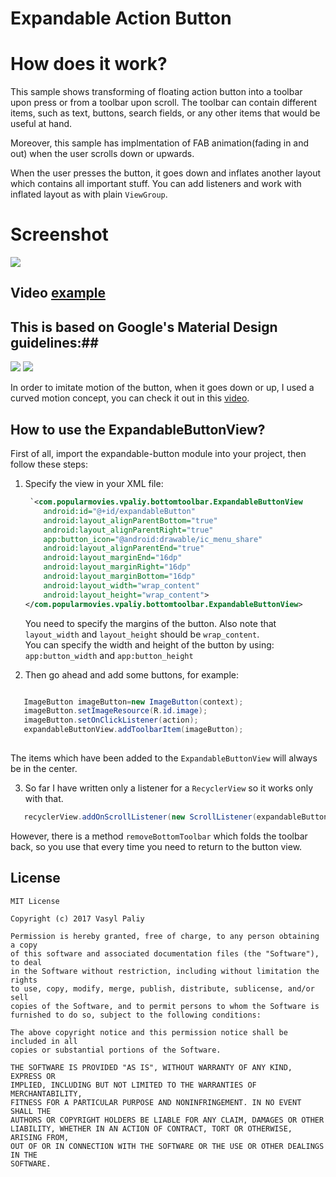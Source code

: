 # Expandable Action Button

# How does it work? #

This sample shows transforming of floating action button into a toolbar upon press or from a toolbar upon scroll. The toolbar can contain different items, such as text, buttons, search fields, or any other items that would be useful at hand.

Moreover, this sample has implmentation of FAB animation(fading in and out) when the user scrolls down or upwards.

When the user presses the button, it goes down and inflates another layout which contains all important stuff. You can add listeners and work with inflated layout as with plain `ViewGroup`.

# Screenshot #
![](https://github.com/vpaliyX/Expandable-Action-Button/blob/master/gifs/ezgif.com-video-to-gif.gif)

## Video [example](https://www.youtube.com/watch?v=AJ5TQtPsuY8) ##

## This is based on Google's  Material Design guidelines:##

![](https://github.com/vpaliyX/Expandable-Action-Button/blob/master/gifs/ezgif.com-video-to-gif%20(1).gif)
![](https://github.com/vpaliyX/Expandable-Action-Button/blob/master/gifs/ezgif.com-video-to-gif%20(2).gif)


In order to imitate motion of the button, when it goes down or up, I used a curved motion concept, you can check it out in this [video](https://www.youtube.com/watch?v=JVGg4zPRHNE).

## How to use the ExpandableButtonView? ##

First of all, import the expandable-button module into your project, then follow these steps:

1. Specify the view in your XML file:
    ```xml
     `<com.popularmovies.vpaliy.bottomtoolbar.ExpandableButtonView
        android:id="@+id/expandableButton"
        android:layout_alignParentBottom="true"
        android:layout_alignParentRight="true"
        app:button_icon="@android:drawable/ic_menu_share"
        android:layout_alignParentEnd="true"
        android:layout_marginEnd="16dp"
        android:layout_marginRight="16dp"
        android:layout_marginBottom="16dp"
        android:layout_width="wrap_content"
        android:layout_height="wrap_content">
    </com.popularmovies.vpaliy.bottomtoolbar.ExpandableButtonView>
    ```
    You need to specify the margins of the button.
    Also note that `layout_width` and `layout_height` should be `wrap_content`.<br>
    You can specify the width and height of the button by using:
     `app:button_width` and `app:button_height`
    
2. Then go ahead and add some buttons, for example:
  ```java
  
     ImageButton imageButton=new ImageButton(context);
     imageButton.setImageResource(R.id.image);
     imageButton.setOnClickListener(action);
     expandableButtonView.addToolbarItem(imageButton);
     
  ```
  The items which have been added to the `ExpandableButtonView` will always be in the center.
  
3. So far I have written only a listener for a `RecyclerView` so it works only with that.
  
  ```java
     recyclerView.addOnScrollListener(new ScrollListener(expandableButtonView));
  ```
  However, there is a method `removeBottomToolbar` which folds the toolbar back, 
  so you use that every time you need to return to the button view.

## License ##

``````
MIT License

Copyright (c) 2017 Vasyl Paliy

Permission is hereby granted, free of charge, to any person obtaining a copy
of this software and associated documentation files (the "Software"), to deal
in the Software without restriction, including without limitation the rights
to use, copy, modify, merge, publish, distribute, sublicense, and/or sell
copies of the Software, and to permit persons to whom the Software is
furnished to do so, subject to the following conditions:

The above copyright notice and this permission notice shall be included in all
copies or substantial portions of the Software.

THE SOFTWARE IS PROVIDED "AS IS", WITHOUT WARRANTY OF ANY KIND, EXPRESS OR
IMPLIED, INCLUDING BUT NOT LIMITED TO THE WARRANTIES OF MERCHANTABILITY,
FITNESS FOR A PARTICULAR PURPOSE AND NONINFRINGEMENT. IN NO EVENT SHALL THE
AUTHORS OR COPYRIGHT HOLDERS BE LIABLE FOR ANY CLAIM, DAMAGES OR OTHER
LIABILITY, WHETHER IN AN ACTION OF CONTRACT, TORT OR OTHERWISE, ARISING FROM,
OUT OF OR IN CONNECTION WITH THE SOFTWARE OR THE USE OR OTHER DEALINGS IN THE
SOFTWARE.
``````
